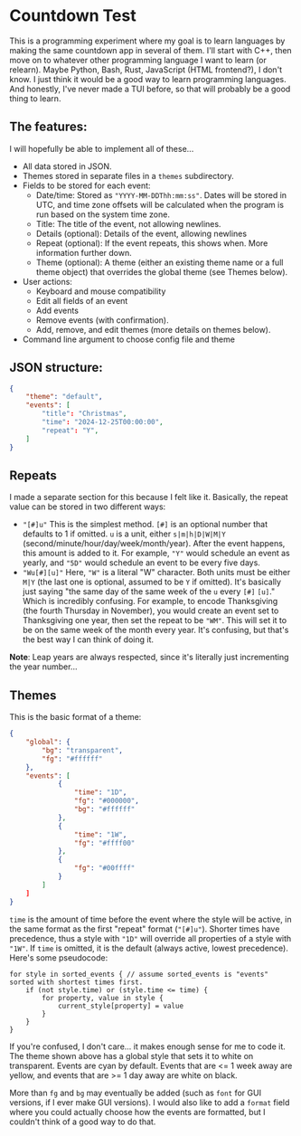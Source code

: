 # Countdown Test

This is a programming experiment where my goal is to learn languages by making the same countdown app in several of them. I'll start with C++, then move on to whatever other programming language I want to learn (or relearn). Maybe Python, Bash, Rust, JavaScript (HTML frontend?), I don't know. I just think it would be a good way to learn programming languages. And honestly, I've never made a TUI before, so that will probably be a good thing to learn.

## The features:

I will hopefully be able to implement all of these...

- All data stored in JSON.
- Themes stored in separate files in a `themes` subdirectory.
- Fields to be stored for each event:
  - Date/time: Stored as `"YYYY-MM-DDThh:mm:ss"`. Dates will be stored in UTC, and time zone offsets will be calculated when the program is run based on the system time zone.
  - Title: The title of the event, not allowing newlines.
  - Details (optional): Details of the event, allowing newlines
  - Repeat (optional): If the event repeats, this shows when. More information further down.
  - Theme (optional): A theme (either an existing theme name or a full theme object) that overrides the global theme (see Themes below).
- User actions:
  - Keyboard and mouse compatibility
  - Edit all fields of an event
  - Add events
  - Remove events (with confirmation).
  - Add, remove, and edit themes (more details on themes below).
- Command line argument to choose config file and theme

## JSON structure:

```json
{
    "theme": "default",
    "events": [
        "title": "Christmas",
        "time": "2024-12-25T00:00:00",
        "repeat": "Y",
    ]
}
```

## Repeats

I made a separate section for this because I felt like it. Basically, the repeat value can be stored in two different ways:

- `"[#]u"`
  This is the simplest method. `[#]` is an optional number that defaults to 1 if omitted. `u` is a unit, either `s|m|h|D|W|M|Y` (second/minute/hour/day/week/month/year). After the event happens, this amount is added to it. For example, `"Y"` would schedule an event as yearly, and `"5D"` would schedule an event to be every five days.
- `"Wu[#][u]"`
  Here, `"W"` is a literal "W" character. Both units must be either `M|Y` (the last one is optional, assumed to be `Y` if omitted). It's basically just saying "the same day of the same week of the `u` every `[#]` `[u]`." Which is incredibly confusing. For example, to encode Thanksgiving (the fourth Thursday in November), you would create an event set to Thanksgiving one year, then set the repeat to be `"WM"`. This will set it to be on the same week of the month every year. It's confusing, but that's the best way I can think of doing it.

**Note**: Leap years are always respected, since it's literally just incrementing the year number...

## Themes

This is the basic format of a theme:

```json
{
    "global": {
        "bg": "transparent",
        "fg": "#ffffff"
    },
    "events": [
            {
                "time": "1D",
                "fg": "#000000",
                "bg": "#ffffff"
            },
            {
                "time": "1W",
                "fg": "#ffff00"
            },
            {
                "fg": "#00ffff"
            }
        ]
    ]
}
```

`time` is the amount of time before the event where the style will be active, in the same format as the first "repeat" format (`"[#]u"`). Shorter times have precedence, thus a style with `"1D"` will override all properties of a style with `"1W"`. If `time` is omitted, it is the default (always active, lowest precedence). Here's some pseudocode:

```
for style in sorted_events { // assume sorted_events is "events" sorted with shortest times first.
    if (not style.time) or (style.time <= time) {
        for property, value in style {
            current_style[property] = value
        }
    }
}
```

If you're confused, I don't care... it makes enough sense for me to code it. The theme shown above has a global style that sets it to white on transparent. Events are cyan by default. Events that are <= 1 week away are yellow, and events that are >= 1 day away are white on black.

More than `fg` and `bg` may eventually be added (such as `font` for GUI versions, if I ever make GUI versions). I would also like to add a `format` field where you could actually choose how the events are formatted, but I couldn't think of a good way to do that.

